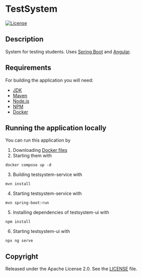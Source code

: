 # TestSystem

[![License](http://img.shields.io/:license-apache-blue.svg)](https://github.com/Misha999777/U-With-Me-Tests/blob/angular/LICENSE)

## Description

System for testing students. Uses [Spring Boot](http://projects.spring.io/spring-boot/) and [Angular](https://angular.io).

## Requirements

For building the application you will need:

- [JDK](https://openjdk.java.net/projects/jdk/11/)
- [Maven](https://maven.apache.org/)
- [Node.js](https://nodejs.org/)
- [NPM](https://www.npmjs.com/)
- [Docker](https://www.docker.com/)

## Running the application locally

You can run this application by

1. Downloading [Docker files](https://github.com/HappyMary16/uwithme-docker-files)
2. Starting them with
```shell
docker compose up -d
```
3. Building testsystem-service with
```shell
mvn install
```
4. Starting testsystem-service with
```shell
mvn spring-boot:run
```
5. Installing dependencies of testsystem-ui with
```shell
npm install
```
6. Starting testsystem-ui with
```shell
npx ng serve
```

## Copyright

Released under the Apache License 2.0. See the [LICENSE](https://github.com/Misha999777/U-With-Me-Tests/blob/angular/LICENSE)
file.